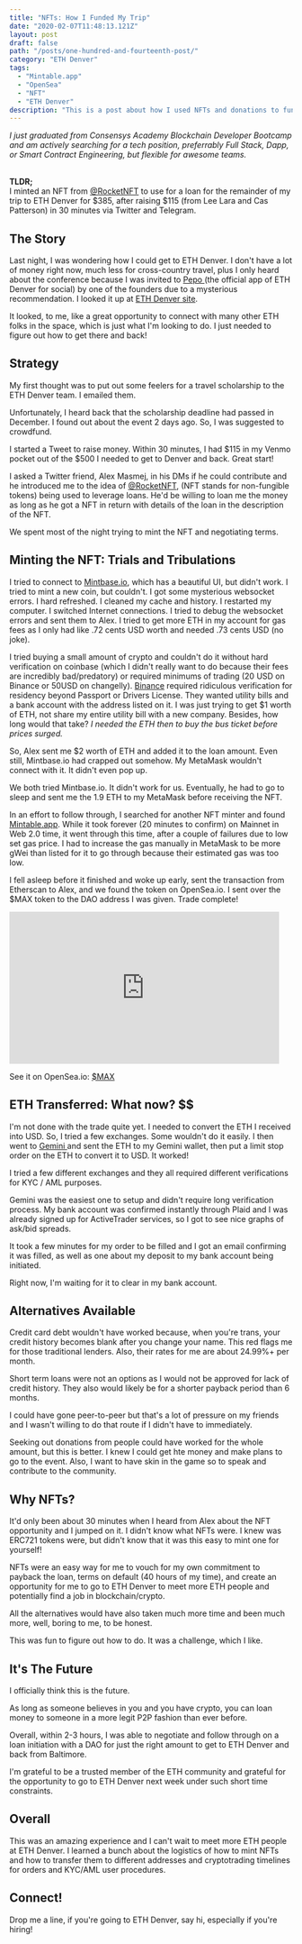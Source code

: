 ```yaml
---
title: "NFTs: How I Funded My Trip"
date: "2020-02-07T11:48:13.121Z"
layout: post
draft: false
path: "/posts/one-hundred-and-fourteenth-post/"
category: "ETH Denver"
tags:
  - "Mintable.app"
  - "OpenSea"
  - "NFT"
  - "ETH Denver"
description: "This is a post about how I used NFTs and donations to fund my trip to ETH Denver."
---
```

<em>
I just graduated from Consensys Academy Blockchain Developer Bootcamp and am actively searching for a tech position, preferrably Full Stack, Dapp, or Smart Contract Engineering, but flexible for awesome teams. 

</em><Br/>
<strong>TLDR;</strong> <br/>I minted an NFT from <a href="https://twitter.com/RocketNFT">@RocketNFT</a> to use for a 
loan for the remainder of my trip to ETH Denver for $385, after raising $115 (from Lee Lara and Cas Patterson) in 30 minutes via Twitter and Telegram.  
 </em>

## The Story

Last night, I was wondering how I could get to ETH Denver. I don't have a lot of money right now, much less for cross-country travel, plus I only heard about the conference because I was invited to <a href="https://pepo.com/">Pepo </a>(the official app of ETH Denver for social) by one of the founders due to a mysterious recommendation. I looked it up at <a href="http://www.ethdenver.com/"> ETH Denver site</a>. 

It looked, to me, like a great opportunity to connect with many other ETH folks in the space, which is just what I'm looking to do. I just needed to figure out how to get there and back! 

## Strategy
My first thought was to put out some feelers for a travel scholarship to the ETH Denver team. I emailed them. 

Unfortunately, I heard back that the scholarship deadline had passed in December. I found out about the event 2 days ago. So, I was suggested to crowdfund. 

I started a Tweet to raise money. Within 30 minutes, I had $115 in my Venmo pocket out of the $500 I needed to get to Denver and back. Great start! 

I asked a Twitter friend, Alex Masmej, in his DMs if he could contribute and he introduced me to the idea of <a href="https://twitter.com/RocketNFT">@RocketNFT</a>, (NFT stands for non-fungible tokens) being used to leverage loans. He'd be willing to loan me the money as long as he got a NFT in return with details of the loan in the description of the NFT. 

We spent most of the night trying to mint the NFT and negotiating terms.

## Minting the NFT: Trials and Tribulations

I tried to connect to <a href="http://www.mintbase.io">Mintbase.io</a>, which has a beautiful UI, but didn't work. I tried to mint a new coin, but couldn't. I got some mysterious websocket errors. I hard refreshed. I cleaned my cache and history. I restarted my computer. I switched Internet connections. I tried to debug the websocket errors and sent them to Alex. I tried to get more ETH in my account for gas fees as I only had like .72 cents USD worth and needed .73 cents USD (no joke). 

I tried buying a small amount of crypto and couldn't do it without hard verification on coinbase (which I didn't really want to do because their fees are incredibly bad/predatory) or required minimums of trading (20 USD on Binance or 50USD on changelly). <a href="http://www.binance.us">Binance</a> required ridiculous verification for residency beyond Passport or Drivers License. They wanted utility bills and a bank account with the address listed on it. I was just trying to get $1 worth of ETH, not share my entire utility bill with a new company. Besides, how long would that take? <em>I needed the ETH then to buy the bus ticket before prices surged. </em>

So, Alex sent me $2 worth of ETH and added it to the loan amount. Even still, Mintbase.io had crapped out somehow. My MetaMask wouldn't connect with it. It didn't even pop up. 

We both tried Mintbase.io. It didn't work for us. Eventually, he had to go to sleep and sent me the 1.9 ETH to my MetaMask before receiving the NFT.

In an effort to follow through, I searched for another NFT minter and found <a href="http://www.mintable.app">Mintable.app</a>. While it took forever (20 minutes to confirm) on Mainnet in Web 2.0 time, it went through this time, after a couple of failures due to low set gas price. I had to increase the gas manually in MetaMask to be more gWei than listed for it to go through because their estimated gas was too low. 

I fell asleep before it finished and woke up early, sent the transaction from Etherscan to Alex, and we found the token on OpenSea.io. I sent over the $MAX token to the DAO address I was given. Trade complete!
<iframe src="https://giphy.com/embed/l2YWj0Uwk79KPfwbu" width="480" height="270" frameBorder="0" class="giphy-embed" allowFullScreen></iframe>

See it on OpenSea.io: <a href="https://opensea.io/assets/0x7112af54dabd2babfe16ee2a80494789ede88982/0">$MAX</a>

## ETH Transferred: What now? $$

I'm not done with the trade quite yet. I needed to convert the ETH I received into USD. So, I tried a few exchanges. Some wouldn't do it easily. I then went to <a href="http://www.gemini.com/">Gemini </a>and sent the ETH to my Gemini wallet, then put a limit stop order on the ETH to convert it to USD. It worked!

I tried a few different exchanges and they all required different verifications for KYC / AML purposes. 

Gemini was the easiest one to setup and didn't require long verification process. My bank account was confirmed instantly through Plaid and I was already signed up for ActiveTrader services, so I got to see nice graphs of ask/bid spreads. 

It took a few minutes for my order to be filled and I got an email confirming it was filled, as well as one about my deposit to my bank account being initiated. 

Right now, I'm waiting for it to clear in my bank account. 

## Alternatives Available 

Credit card debt wouldn't have worked because, when you're trans, your credit history becomes blank after you change your name. This red flags me for those traditional lenders. Also, their rates for me are about 24.99%+ per month. 

Short term loans were not an options as I would not be approved for lack of credit history. They also would likely be for a shorter payback period than 6 months. 

I could have gone peer-to-peer but that's a lot of pressure on my friends and I wasn't willing to do that route if I didn't have to immediately.  

Seeking out donations from people could have worked for the whole amount, but this is better. I knew I could get hte money and make plans to go to the event. Also, I want to have skin in the game so to speak and contribute to the community. 

## Why NFTs?

It'd only been about 30 minutes when I heard from Alex about the NFT opportunity and I jumped on it. I didn't know what NFTs were. I knew was ERC721 tokens were, but didn't know that it was this easy to mint one for yourself! 

NFTs were an easy way for me to vouch for my own commitment to payback the loan, terms on default (40 hours of my time), and create an opportunity for me to go to ETH Denver to meet more ETH people and potentially find a job in blockchain/crypto. 

All the alternatives would have also taken much more time and been much more, well, boring to me, to be honest.

This was fun to figure out how to do. It was a challenge, which I like. 

## It's The Future

I officially think this is the future.

As long as someone believes in you and you have crypto, you can loan money to someone in a more legit P2P fashion than ever before. 

Overall, within 2-3 hours, I was able to negotiate and follow through on a loan initiation with a DAO for just the right amount to get to ETH Denver and back from Baltimore. 

I'm grateful to be a trusted member of the ETH community and grateful for the opportunity to go to ETH Denver next week under such short time constraints. 

## Overall 

This was an amazing experience and I can't wait to meet more ETH people at ETH Denver. I learned a bunch about the logistics of how to mint NFTs and how to transfer them to different addresses and cryptotrading timelines for orders and KYC/AML user procedures. 

## Connect!

Drop me a line, if you're going to ETH Denver, say hi, especially if you're hiring!

